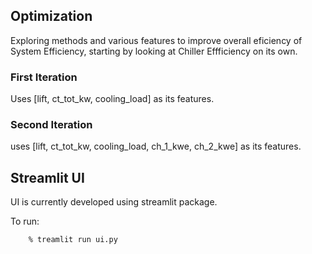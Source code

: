 ## Optimization
Exploring methods and various features to improve overall eficiency of System Efficiency, starting by looking at Chiller Effficiency on its own.

### First Iteration
Uses [lift, ct_tot_kw, cooling_load] as its features.

### Second Iteration
uses [lift, ct_tot_kw, cooling_load, ch_1_kwe, ch_2_kwe] as its features.


## Streamlit UI
UI is currently developed using streamlit package.

To run:
```
    % treamlit run ui.py
```
